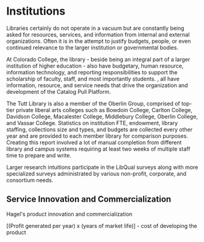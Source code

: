 # Institutions
Libraries certainly do not operate in a vacuum but are constantly being asked for resources, services, and information from internal and external organizations. Often it is in the attempt to justify budgets, people, or even continued relevance to the larger institution or governmental bodies.

At Colorado College, the library - beside being an integral part of a larger institution of higher education - also have budgetary, human resource, information technology, and reporting responsibilities to support the scholarship of faculty, staff, and most importantly students. , all have information, resource, and service needs that drive the organization and development of the Catalog Pull Platform.

The Tutt Library is also a member of the Oberlin Group, comprised of top-tier private liberal arts colleges such as Bowdoin College, Carlton College, Davidson College, Macalester College, Middlebury College, Oberlin College, and Vassar College. Statistics on institution FTE, endowment, library staffing, collections size and types, and budgets are collected every other year and are provided to each member library for comparison purposes. Creating this report involved a lot of manual completion from different library and campus systems requiring at least two weeks of multiple staff time to prepare and write.

Larger research intuitions participate in the LibQual surveys along with more specialized surveys administrated by various non-profit, corporate, and consortium needs.

## Service Innovation and Commercialization

Hagel's product innovation and commercialization

[(Profit generated per year) x (years of market life)] - cost of developing the product
